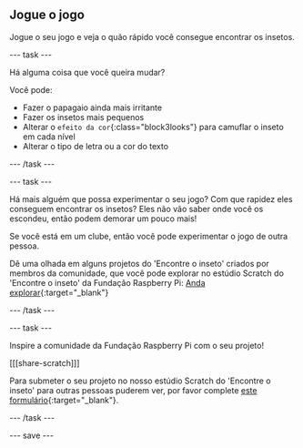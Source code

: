 ## Jogue o jogo

Jogue o seu jogo e veja o quão rápido você consegue encontrar os insetos.

--- task ---

Há alguma coisa que você queira mudar?

Você pode:
- Fazer o papagaio ainda mais irritante
- Fazer os insetos mais pequenos
- Alterar o `efeito da cor`{:class="block3looks"} para camuflar o inseto em cada nível
- Alterar o tipo de letra ou a cor do texto

--- /task ---

--- task ---

Há mais alguém que possa experimentar o seu jogo? Com que rapidez eles conseguem encontrar os insetos? Eles não vão saber onde você os escondeu, então podem demorar um pouco mais!

Se você está em um clube, então você pode experimentar o jogo de outra pessoa.

Dê uma olhada em alguns projetos do 'Encontre o inseto' criados por membros da comunidade, que você pode explorar no estúdio Scratch do 'Encontre o inseto' da Fundação Raspberry Pi: [Anda explorar](https://scratch.mit.edu/studios/29005236/){:target="_blank"}

--- /task ---

--- task ---

Inspire a comunidade da Fundação Raspberry Pi com o seu projeto!

[[[share-scratch]]]

Para submeter o seu projeto no nosso estúdio Scratch do 'Encontre o inseto' para outras pessoas puderem ver, por favor complete [este formulário](https://form.raspberrypi.org/f/community-project-submissions){:target="_blank"}.

--- /task ---

--- save ---

